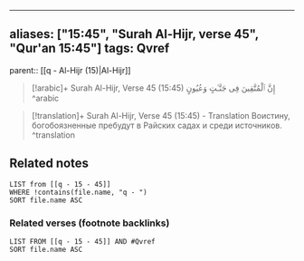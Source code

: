 
---
aliases: ["15:45", "Surah Al-Hijr, verse 45", "Qur'an 15:45"]
tags: Qvref
---

parent:: [[q - Al-Hijr (15)|Al-Hijr]]

> [!arabic]+ Surah Al-Hijr, Verse 45 (15:45)
> <span class="quran-arabic">إِنَّ ٱلْمُتَّقِينَ فِى جَنَّـٰتٍ وَعُيُونٍ</span>
^arabic

> [!translation]+ Surah Al-Hijr, Verse 45 (15:45) - Translation
> Воистину, богобоязненные пребудут в Райских садах и среди источников.
^translation



## Related notes
```dataview
LIST from [[q - 15 - 45]]
WHERE !contains(file.name, "q - ")
SORT file.name ASC
```

### Related verses (footnote backlinks)
```dataview
LIST FROM [[q - 15 - 45]] AND #Qvref
SORT file.name ASC
```

